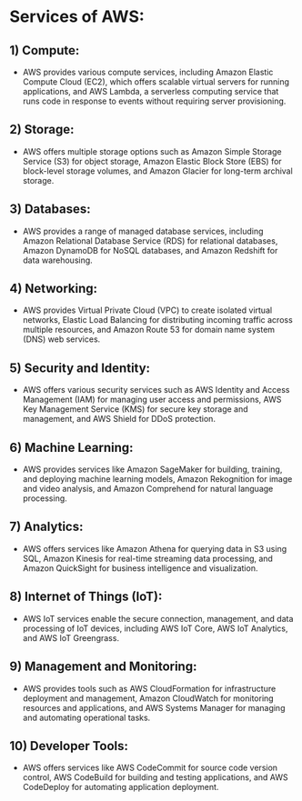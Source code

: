 # Services of AWS:

## 1) Compute: 
-   AWS provides various compute services, including Amazon Elastic Compute Cloud (EC2), which offers scalable virtual servers for running applications, and AWS Lambda, a serverless computing service that runs code in response to events without requiring server provisioning.

## 2) Storage: 
-   AWS offers multiple storage options such as Amazon Simple Storage Service (S3) for object storage, Amazon Elastic Block Store (EBS) for block-level storage volumes, and Amazon Glacier for long-term archival storage.

## 3) Databases: 
-  AWS provides a range of managed database services, including Amazon Relational Database Service (RDS) for relational databases, Amazon DynamoDB for NoSQL databases, and Amazon Redshift for data warehousing.

## 4) Networking: 
-  AWS provides Virtual Private Cloud (VPC) to create isolated virtual networks, Elastic Load Balancing for distributing incoming traffic across multiple resources, and Amazon Route 53 for domain name system (DNS) web services.

## 5) Security and Identity: 
-  AWS offers various security services such as AWS Identity and Access Management (IAM) for managing user access and permissions, AWS Key Management Service (KMS) for secure key storage and management, and AWS Shield for DDoS protection.

## 6) Machine Learning:
-   AWS provides services like Amazon SageMaker for building, training, and deploying machine learning models, Amazon Rekognition for image and video analysis, and Amazon Comprehend for natural language processing.

## 7) Analytics: 
-  AWS offers services like Amazon Athena for querying data in S3 using SQL, Amazon Kinesis for real-time streaming data processing, and Amazon QuickSight for business intelligence and visualization.

## 8) Internet of Things (IoT): 
-  AWS IoT services enable the secure connection, management, and data processing of IoT devices, including AWS IoT Core, AWS IoT Analytics, and AWS IoT Greengrass.

## 9) Management and Monitoring: 
-  AWS provides tools such as AWS CloudFormation for infrastructure deployment and management, Amazon CloudWatch for monitoring resources and applications, and AWS Systems Manager for managing and automating operational tasks.

## 10) Developer Tools: 
-  AWS offers services like AWS CodeCommit for source code version control, AWS CodeBuild for building and testing applications, and AWS CodeDeploy for automating application deployment.